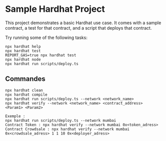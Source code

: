 # Sample Hardhat Project

This project demonstrates a basic Hardhat use case. It comes with a sample contract, a test for that contract, and a script that deploys that contract.

Try running some of the following tasks:

```shell
npx hardhat help
npx hardhat test
REPORT_GAS=true npx hardhat test
npx hardhat node
npx hardhat run scripts/deploy.ts
```

## Commandes

```
npx hardhat clean
npx hardhat compile
npx hardhat run scripts/deploy.ts --network <network_name>
npx hardhat verify --network <network_name> <contract_address> <Param1> <Param2>

Exemple :
npx hardhat run scripts/deploy.ts --network mumbai
Contract Token : npx hardhat verify --network mumbai 0x<token_adress>
Contract Crowdsale : npx hardhat verify --network mumbai 0x<crowdsale_adress> 1 1 10 0x<deployer_adress>
```

